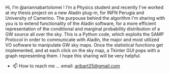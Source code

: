 Hi, I’m @ariannabartolomei !
I’m a Physics student and recently I've worked at my thesis project on a new Aladin plug-in, for INFN Perugia and University of Camerino. The purpouse behind the algorithm 
I'm sharing with you is to extend functionality of the Aladin software, for a more efficient representation of the conditional and marginal probability 
distribution of a GW source all over the sky. 
This is a Python code, which exploits the SAMP Protocol in order to communicate with Aladin, the major and most utilized VO software to manipulate GW sky maps. 
Once the statistical functions get implemented, and at each click on the sky map, a Tkinter GUI pops with a graph representing them. 
I hope this sharing will be very helpful.


- 📫 How to reach me ...
   email: aribart25@gmail.com

<!---
ariannabartolomei/ariannabartolomei is a ✨ special ✨ repository because its `README.md` (this file) appears on your GitHub profile.
You can click the Preview link to take a look at your changes.
--->
